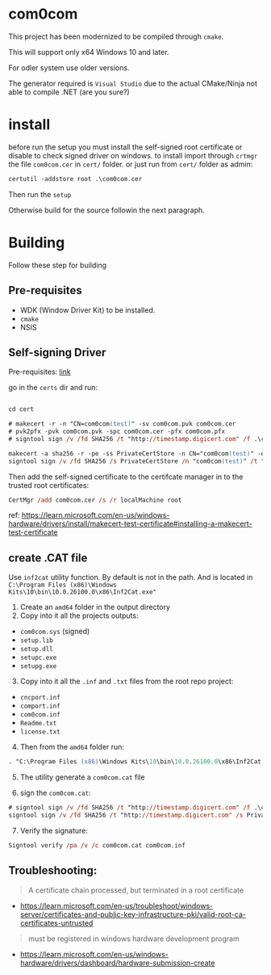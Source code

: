 # com0com

This project has been modernized to be compiled through `cmake`.

This will support only x64 Windows 10 and later.

For odler system use older versions.

The generator required is `Visual Studio` due to the actual CMake/Ninja not able to compile .NET (are you sure?)

# install

before run the setup you must install the self-signed root certificate or disable to check signed driver on windows.
to install import through `crtmgr` the file `com0com.cer` in `cert/` folder.
or just run from `cert/` folder as admin:
```ps
certutil -addstore root .\com0com.cer
```

Then run the `setup`

Otherwise build for the source followin the next paragraph.

# Building

Follow these step for building

## Pre-requisites

- WDK (Window Driver Kit) to be installed.
- `cmake`
- NSIS

## Self-signing Driver

Pre-requisites: [link](https://learn.microsoft.com/en-us/windows-hardware/drivers/install/kernel-mode-code-signing-policy--windows-vista-and-later-)


go in the `certs` dir and run:

```ps

cd cert

# makecert -r -n "CN=com0com(test)" -sv com0com.pvk com0com.cer
# pvk2pfx -pvk com0com.pvk -spc com0com.cer -pfx com0com.pfx
# signtool sign /v /fd SHA256 /t "http://timestamp.digicert.com" /f .\com0com.pfx  ..\out\build\x64-Release\sys\Release\com0com.sys

makecert -a sha256 -r -pe -ss PrivateCertStore -n CN="com0com(test)" -eku 1.3.6.1.5.5.7.3.3 com0com.cer 
signtool sign /v /fd SHA256 /s PrivateCertStore /n "com0com(test)" /t "http://timestamp.digicert.com"  ..\out\build\x64-Release\sys\Release\com0com.sys
```


 Then add the self-signed certificate to the certifcate manager in to the trusted root certificates:
```ps
CertMgr /add com0com.cer /s /r localMachine root
```
ref: https://learn.microsoft.com/en-us/windows-hardware/drivers/install/makecert-test-certificate#installing-a-makecert-test-certificate

## create .CAT file

Use `inf2cat` utility function. By default is not in the path.
And is located in `C:\Program Files (x86)\Windows Kits\10\bin\10.0.26100.0\x86\Inf2Cat.exe"`

1. Create an `amd64` folder in the output directory
2. Copy into it all the projects outputs:
- `com0com.sys` (signed)
- `setup.lib`
- `setup.dll`
- `setupc.exe`
- `setupg.exe`
3. Copy into it all the `.inf` and `.txt` files from the root repo project:
- `cncport.inf`
- `comport.inf`
- `com0com.inf`
- `Readme.txt`
- `license.txt`


4. Then from the `amd64` folder run:
```ps
. "C:\Program Files (x86)\Windows Kits\10\bin\10.0.26100.0\x86\Inf2Cat.exe" /driver:. /os:10_x64 /v
```

5. The utility generate a `com0com.cat` file

6. sign the `com0com.cat`:
```ps
# signtool sign /v /fd SHA256 /t "http://timestamp.digicert.com" /f .\com0com.pfx  ..\out\amd64\com0com.cat
signtool sign /v /fd SHA256 /t "http://timestamp.digicert.com" /s PrivateCertStore /n "com0com(test)"  ..\out\amd64\com0com.cat
```

7. Verify the signature:
```ps
Signtool verify /pa /v /c com0com.cat com0com.inf
```

## Troubleshooting:

> A certificate chain processed, but terminated in a root certificate
- https://learn.microsoft.com/en-us/troubleshoot/windows-server/certificates-and-public-key-infrastructure-pki/valid-root-ca-certificates-untrusted

> must be registered in windows hardware development program
- https://learn.microsoft.com/en-us/windows-hardware/drivers/dashboard/hardware-submission-create
